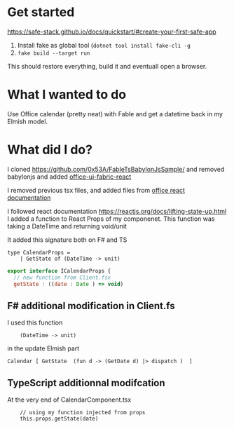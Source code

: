 # Get started

https://safe-stack.github.io/docs/quickstart/#create-your-first-safe-app

1) Install fake as global tool (``dotnet tool install fake-cli -g``
2) ``fake build --target run``

This should restore everything, build it and eventuall open a browser.

# What I wanted to do

Use Office calendar (pretty neat) with Fable and get a datetime back in my Elmish model.


# What did I do?

I cloned https://github.com/0x53A/FableTsBabylonJsSample/ and
removed babylonjs and added [office-ui-fabric-react](https://developer.microsoft.com/en-us/fabric#/components)

I removed previous tsx files, and added files from [office react documentation](https://developer.microsoft.com/en-us/fabric#/components)

I followed react documentation https://reactjs.org/docs/lifting-state-up.html
I added a function to React Props of my componenet.
This function was taking a DateTime and returning void/unit

It added this signature both on F# and TS
```f#
type CalendarProps =
    | GetState of (DateTime -> unit)
```

```js
export interface ICalendarProps {
  // new function from Client.fsx
  getState : ((date : Date ) => void)
```

## F# additional modification in Client.fs
I used this function
```f#
    (DateTime -> unit)
```
in the update Elmish part
```f#
Calendar [ GetState  (fun d -> (GetDate d) |> dispatch )  ]
```

## TypeScript additionnal modifcation

At the very end of CalendarComponent.tsx
```tsx
    // using my function injected from props
    this.props.getState(date)
```

